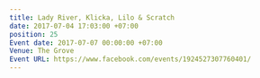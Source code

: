```yaml
---
title: Lady River, Klicka, Lilo & Scratch
date: 2017-07-04 17:03:00 +07:00
position: 25
Event date: 2017-07-07 00:00:00 +07:00
Venue: The Grove
Event URL: https://www.facebook.com/events/1924527307760401/
---
```


